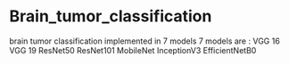 # Brain_tumor_classification
brain tumor classification implemented in 7 models
7 models are :
VGG 16
VGG 19
ResNet50
ResNet101
MobileNet
InceptionV3
EfficientNetB0
